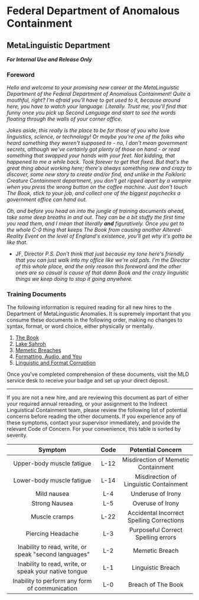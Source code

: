 # Federal Department of Anomalous Containment
## MetaLinguistic Department

***For Internal Use and Release Only***

### Foreword

*Hello and welcome to your promising new career at the MetaLinguistic Department of the Federal Department of Anomalous Containment! Quite a mouthful, right? I'm afraid you'll have to get used to it, because around here, you have to watch your language. Literally. Trust me, you'll find that funny once you pick up Second Language and start to see the words floating through the walls of your corner office.*

*Jokes aside, this really is the place to be for those of you who love linguistics, science, or technology! Or maybe you're one of the folks who heard something they weren't supposed to - no, I don't mean government secrets, although we've certainly got plenty of those on hand - or read something that swapped your hands with your feet. Not kidding, that happened to me a while back. Took forever to get that fixed. But that's the great thing about working here; there's always something new and crazy to discover, some new story to create and/or find, and unlike in the Folkloric Creature Containment department, you don't get ripped apart by a vampire when you press the wrong button on the coffee machine. Just don't touch The Book, stick to your job, and collect one of the biggest paychecks a government office can hand out.*

*Oh, and before you head on into the jungle of training documents ahead, take some deep breaths in and out. They can be a bit stuffy the first time you read them, and I mean that literally **and** figuratively. Once you get to the whole C-0 thing that keeps The Book from causing another Altered-Reality Event on the level of England's existence, you'll get why it's gotta be like that.*
- JF, Director
*P.S. Don't think that just because my tone here's friendly that you can just walk into my office like we're old pals. I'm the Director of this whole place, and the only reason this foreword and the other ones are so casual is cause of that damn Book and the crazy linguistic things we keep doing to stop it going anywhere.*

### Training Documents

The following information is required reading for all new hires to the Department of MetaLinguistic Anomalies. It is supremely important that you consume these documents in the following order, making no changes to syntax, format, or word choice, either physically or mentally.

1. [The Book](TheBook.md)
2. [Lake Sahroh](SorrowLake.md)
3. [Memetic Breaches](Interview.md)
4. [Formatting, Audio, and You](FLStudioPro.md)
5. [Linguistic and Format Corruption](A-109.md)

Once you've completed comprehension of these documents, visit the MLD service desk to receive your badge and set up your direct deposit.

---

If you are not a new hire, and are reviewing this document as part of either your required annual rereading, or your assignment to the Indirect Linguistical Containment team, please review the following list of potential concerns before reading the other documents. If you experience any of these symptoms, contact your supervisor immediately, and provide the relevant Code of Concern. For your convenience, this table is sorted by severity.

| Symptom   | Code  | Potential Concern |
|:---------:|:-----:|:-----------------:|
| Upper-body muscle fatigue | L-12 | Misdirection of Memetic Containment |
| Lower-body muscle fatigue | L-14 | Misdirection of Linguistic Containment |
| Mild nausea | L-4 | Underuse of Irony |
| Strong Nausea | L-5 | Overuse of Irony |
| Muscle cramps | L-22 | Accidental Incorrect Spelling Corrections |
| Piercing Headache | L-3 | Purposeful Correct Spelling errors |
| Inability to read, write, or speak "second languages" | L-2 | Memetic Breach |
| Inability to read, write, or speak your native tongue | L-1 | Linguistic Breach |
| Inability to perform any form of communication | L-0 | Breach of The Book |